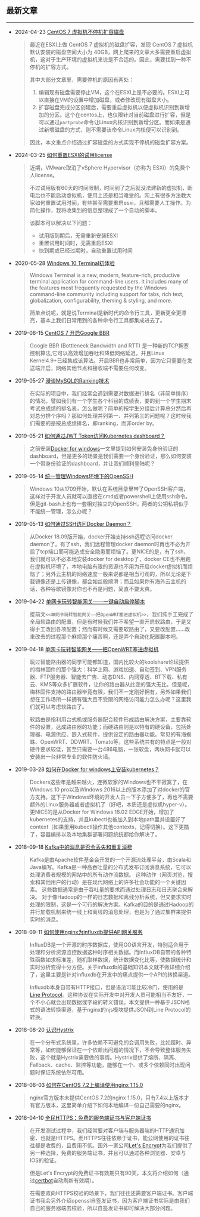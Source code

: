 ## 最新文章

---

- 2024-04-23   [CentOS 7 虚拟机不停机扩容磁盘 ](blog/centos-vm-disk-expand.md)  

    > 最近在ESXI上做 CentOS 7 虚拟机的磁盘扩容，发现 CentOS 7 虚拟机默认安装的磁盘空间大小为 40GB，网上爬来的文章大多需要重启虚拟机，这对于生产环境的虚拟机来说是不合适的。因此，需要找到一种不停机的扩容方式。
    > 
    > 其中大部分文章里，需要停机的原因有两处：
    > 
    > 1. 编辑现有磁盘需要停止VM，这个在ESXI上是不必要的。ESXI上可以直接在VM的设置中增加磁盘，或者修改现有磁盘大小。  
    > 2. 扩容磁盘完成分区创建后，需要重启虚拟机以便虚拟机识别到新增加的分区。这个在centos上，也仅限针对当前磁盘进行扩容，但是可以通过`partprobe`命令让Linux内核识别到新增分区。而如果是通过新增磁盘的方式，则不需要该命令Linux内核便可以识别到。 
    > 
    > 因此，本文重点介绍通过扩容磁盘的方式实现不停机的磁盘扩容方案。  

- 2024-03-25   [如何重置ESXI的试用license](blog/esxi-trial-reset.md)  

    > 近期，VMware取消了vSphere Hypervisor（亦称为 ESXi）的免费个人license。 
    >
    > 不过试用版有60天的时间限制，时间到了之后就没法建新的虚拟机，断电后也不能启动虚拟机，使用上还是相当难受的。网上有很多方法教大家如何重置试用时间，有些甚至需要重启esxi，且都需要人工操作。为简化操作，我将收集到的信息整理成了一个自动的脚本。
    > 
    > 该脚本可以解决以下问题：
    > - 试用版到期后，无需重新安装ESXI
    > - 重置试用时间时，无需重启ESXI
    > - 快到期或已经过期时，自动重置试用时间

- 2020-05-28   [Windows 10 Terminal初体验](blog/windows-terminal.md)  

    > Windows Terminal is a new, modern, feature-rich, productive terminal application for command-line users. It includes many of the features most frequently requested by the Windows command-line community including support for tabs, rich text, globalization, configurability, theming & styling, and more.
    >
    > 简单点说呢，就是说Terminal是新时代的命令行工具，更新更全更漂亮，基本上我们日常用到的各种命令行工具都集成进去了。

- 2019-06-15   [CentOS 7 开启Google BBR](blog/centos-bbr.md)  

    > Google BBR (Bottleneck Bandwidth and RTT) 是一种新的TCP拥塞控制算法,它可以高效增加吞吐和降低网络延迟，并且Linux Kernel4.9+已经集成该算法。开启BBR也非常简单，因为它只需要在发送端开启，网络其他节点和接收端不需要任何改变。

- 2019-05-27   [漫谈MySQL的Ranking技术](blog/mysql-ranking.md)  

    > 在实际的项目中，我们经常会遇到需要对数据进行排名（非简单排序）的情况，譬如我们有一个学生各个科目的成绩表，要的到一个学生期末考试总成绩的排名表，怎么做呢？简单的按学生分组后计算总分然后再对总分排个序吗？那如何处理并列第一、并列第三的问题呢？这时候我们需要的是按总成绩排名，即ranking，而非order by。

- 2019-05-21   [如何通过JWT Token访问Kubernetes dashboard？](blog/k8s-dashboard-admin.md)  

    > 之前安装[Docker for windows](docker-for-windows.md)一文里提到如何安装免身份验证的dashboard，但是更多的场景是我们需要一个身份验证，那么如何安装一个带身份验证的dashboard，并让我们顺利登陆呢？

- 2019-05-14   [统一管理Windows环境下的OpenSSH](blog/openssh-on-windows.md)  

    > Windows 10从1709开始，默认在系统目录里带了OpenSSH客户端，这样对于开发人员就可以直接在cmd或者powershell上使用ssh命令。但是git-bash上也有一套相对独立的OpenSSH，两者的公钥私钥似乎不能统一管理，怎么办呢？

- 2019-05-13   [如何通过SSH访问Docker Daemon？](blog/docker-daemon-with-ssh.md)  

    > 从Docker 18.09版开始，docker开始支持ssh远程访问docker daemon了。有了ssh，我们远程管理docker daemon时再也不必为开启了tcp端口而可能造成安全隐患而烦恼了。更NICE的是，有了ssh，我们就可以不必本地安装docker for desktop了，docker CE也不用跑在虚拟机环境了，本地电脑有限的资源也不用为开启docker虚拟机而烦恼了；另外云主机的网络速度一般来说都是相当可观的，所以无论是下载镜像还是上传镜像，都会如丝般顺滑；而且如果你有海外云主机的话，各种谷歌镜像对你也不再是问题，简直不要太爽。

- 2019-04-22   [单网卡玩转智能网关——一键自动启停脚本](blog/openwrt-script.md)  

    > 接前文`<<单网卡玩转智能网关——把OpenWRT塞进虚拟机>>`，我们纯手工完成了全局软路由的配置，但是有时候我们并不希望一直开启软路由，于是又得手工改回各项配置；然而有时候又需要软路由了，又要改配置……改来改去的过程那个麻烦那个痛苦啊，还是弄个自动化配置脚本吧。

- 2019-04-18   [单网卡玩转智能网关——把OpenWRT塞进虚拟机](blog/openwrt-for-vm.md)  

    > 玩过智能路由器的同学可能都知道，国内比较火的koolshare论坛提供的梅林固件的那个强大：科学上网、游戏加速、自动签到、VPN服务器、FTP服务器、智能去广告、动态DNS、内网穿透、BT下载、私有云、KMS等众多扩展软件，让你的路由器从此变的强大无比。但是呢，梅林固件支持的路由器毕竟有限，我们不一定刚好拥有，另外如果我们想在工作场所一样拥有强大且不受限的网络访问能力怎么办呢？这里我们就可以考虑软路由了。
    >       
    > 软路由是指利用台式机或服务器配合软件形成路由解决方案，主要靠软件的设置，达成路由器的功能；而硬路由则是以特有的硬设备，包括处理器、电源供应、嵌入式软件，提供设定的路由器功能。常见的有海蜘蛛、OpenWRT、DDWRT、Tomato等，这些系统共有的特点是一般对硬件要求较低，甚至只需要一台486电脑，一张软盘，两块网卡就可以安装出一台非常专业的软件防火墙。

- 2019-03-28   [如何在Docker for windows上安装kubernetes？](blog/docker-for-windows.md)  

    > Dockers这些年是越来越火，连微软家的Windows也不干寂寞了，在Windows 10 pro以及Windows 2016以上的版本添加了对docker的官方支持。这下子Windows环境的开发人员一下子方便多了，再也不需要额外的Linux服务器或者虚拟机了（好吧，本质还是虚拟机hyper-v）。更NICE的是从Docker for Windows 18.02 EDGE开始，增加了kubernetes的支持，并且kubectl也被加入到本地path里并设置好了context（如果里用kubectl操作其他contexts，记得切换）。这下更酷了，容器编排以及本地集群部署问题统统都给你解决了。

- 2018-09-18   [Kafka中的消息是否会丢失和重复消费](blog/kafka.md)  

    > Kafka是由Apache软件基金会开发的一个开源流处理平台，由Scala和Java编写。Kafka是一种高吞吐量的分布式发布订阅消息系统，它可以处理消费者规模的网站中的所有动作流数据。 这种动作（网页浏览，搜索和其他用户的行动）是在现代网络上的许多社会功能的一个关键因素。 这些数据通常是由于吞吐量的要求而通过处理日志和日志聚合来解决。 对于像Hadoop的一样的日志数据和离线分析系统，但又要求实时处理的限制，这是一个可行的解决方案。Kafka的目的是通过Hadoop的并行加载机制来统一线上和离线的消息处理，也是为了通过集群来提供实时的消息。

- 2018-09-11   [如何使用nginx为influxdb提供API网关服务](blog/influxdb.md)  

    > InfluxDB是一个开源的时序数据库，使用GO语言开发，特别适合用于处理和分析资源监控数据这种时序相关数据。而InfluxDB自带的各种特殊函数如求标准差，随机取样数据，统计数据变化比等，使数据统计和实时分析变得十分方便。关于influxdb的基础知识本文就不做详细介绍了，这里主要是针对influxdb在开发中的痛点提供一个API的转换渠道。
    >           
    > Influxdb本身自带有HTTP接口，但是语法可能比较冷门，使用的是[Line Protocol](https://docs.influxdata.com/influxdb/v1.6/write_protocols/line_protocol_tutorial/#special-characters-and-keywords)。这种协议在实际开发中对开发人员可能相当不友好，一个不小心就会出现数据或字段的转义错误。本文提供一种基于JSON格式的语法转换渠道，基于nginx的njs模块提供JSON到Line Protocol的转换。


- 2018-08-20   [认识Hystrix](blog/hystrix.md)  

    > 在一个分布式系统里，许多依赖不可避免的会调用失败，比如超时、异常等，如何能够保证在一个依赖出问题的情况下，不会导致整体服务失败，这个就是Hystrix需要做的事情。Hystrix提供了熔断、隔离、Fallback、cache、监控等功能，能够在一个、或多个依赖同时出现问题时保证系统依然可用。

- 2018-06-03   [如何在CentOS 7.2上编译使用nginx 1.15.0](blog/nginx.md)  

    > nginx官方版本未提供CentOS 7.2的nginx 1.15.0，只有7.4以上版本才有官方版本，这里简单介绍下如何本地编译一份自己需要的nginx。

- 2018-04-10   [全民HTTPS：免费的服务端证书与客户端证书](blog/ssl-certs.md)  

    > 在开发测试过程中，我们经常要对客户端与服务器端的HTTP通讯加密，也就是HTTPS。而HTTPS往往依赖于证书，能公网使用的证书往往都是收费的，且费用不低。国外一家公司[Let's Encrypt](https://letsencrypt.org/getting-started/)为我们提供了另一种选择，免费的服务端证书，并且可以通过各种浏览器、安卓与IOS的验证。   
    >           
    > 但是Let's Encrypt的免费证书有效期只有90天，本文将介绍如何（通过[certbot](https://certbot.eff.org/lets-encrypt/centosrhel7-other)自动刷新有效期）。                
    >       
    > 在需要双向HTTPS校验的场景下，我们往往还需要客户端证书。客户端证书我会另外介绍openssl自签发证书，因为客户端证书实际是由我们自己的服务器端去校验，所以自签发证书即可解决大部分问题。 
